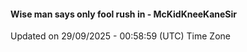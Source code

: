 #### Wise man says only fool rush in - McKidKneeKaneSir
Updated on 29/09/2025 - 00:58:59 (UTC) Time Zone
